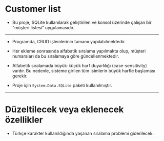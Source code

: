 # Customer list

- Bu proje, SQLite kullanılarak geliştirilen ve konsol üzerinde çalışan bir "müşteri listesi" uygulamasıdır.

***

- Programda, CRUD işlemlerinin tamamı yapılabilmektedir.

- Her ekleme sonrasında alfabatik sıralama yapılmakta olup, müşteri numaraları da bu sıralamaya göre güncellenmektedir.

- Alfabetik sıralamada büyük-küçük harf duyarlılığı (case-sensitivity) vardır. Bu nedenle, sisteme girilen tüm isimlerin büyük harfle başlaması gerekir.

- Proje için `System.Data.SQLite` paketi kullanılmıştır.

***

# Düzeltilecek veya eklenecek özellikler

- Türkçe karakter kullanıldığında yaşanan sıralama problemi giderilecek.